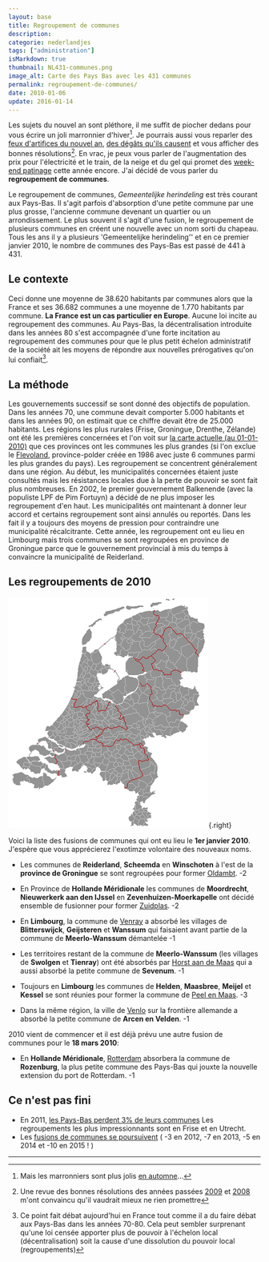 ```yaml
---
layout: base
title: Regroupement de communes
description: 
categorie: nederlandjes
tags: ["administration"]
isMarkdown: true
thumbnail: NL431-communes.png
image_alt: Carte des Pays Bas avec les 431 communes
permalink: regroupement-de-communes/
date: 2010-01-06
update: 2016-01-14
---
```




Les sujets du nouvel an sont pléthore, il me suffit de piocher dedans pour vous écrire un joli marronnier d'hiver[^1]. Je pourrais aussi vous reparler des [feux d'artifices du nouvel an](/les-bruits-du-nouvel-an), [des dégâts qu'ils causent](/il-y-a-eu-des-degats) et vous afficher des bonnes résolutions[^2]. En vrac, je peux vous parler de l'augmentation des prix pour l'électricité et le train, de la neige et du gel qui promet des [week-end patinage](/les-canaux-gelent) cette année encore. J'ai décidé de vous parler du **regroupement de communes**.

Le regroupement de communes, *Gemeentelijke herindeling* est très courant aux Pays-Bas. Il s'agit parfois d'absorption d'une petite commune par une plus grosse, l'ancienne commune devenant un quartier ou un arrondissement. Le plus souvent il s'agit d'une fusion, le regroupement de plusieurs communes en créent une nouvelle avec un nom sorti du chapeau. Tous les ans il y a plusieurs 'Gemeentelijke herindeling''  et en ce premier janvier 2010, le nombre de communes des Pays-Bas est passé de 441 à 431.

## Le contexte

Ceci donne une moyenne de 38.620 habitants par communes alors que la France et ses 36.682 communes a une moyenne de 1.770 habitants par commune. **La France est un cas particulier en Europe**. Aucune loi incite au regroupement des communes. Au Pays-Bas, la décentralisation introduite dans les années 80 s'est accompagnée d'une forte incitation au regroupement des communes pour que le plus petit échelon administratif de la société ait les moyens de répondre aux nouvelles prérogatives qu'on lui confiait[^3]. 

## La méthode
Les gouvernements successif se sont donné des objectifs de population. Dans les années 70, une commune devait comporter 5.000 habitants et dans les années 90, on estimait que ce chiffre devait être de 25.000 habitants. Les régions les plus rurales (Frise, Groningue, Drenthe, Zélande) ont été les premières concernées et l'on voit sur [la carte actuelle (au 01-01-2010)](http://img.photobucket.com/albums/v231/ylivieska/ebt/NL431.png) que ces provinces ont les communes les plus grandes (si l'on exclue le [Flevoland](/les-provinces-des-pays-bas#flevoland), province-polder créée en 1986 avec juste 6 communes parmi les plus grandes du pays). Les regroupement se concentrent généralement dans une région. Au début, les municipalités concernées étaient juste consultés mais les résistances locales due à la perte de pouvoir se sont fait plus nombreuses. En 2002, le premier gouvernement Balkenende (avec la populiste LPF de Pim Fortuyn) a décidé de ne plus imposer les regroupement d'en haut. Les municipalités ont maintenant à donner leur accord et certains regroupement sont ainsi annulés ou reportés. Dans les fait il y a toujours des moyens de pression pour contraindre une municipalité récalcitrante. Cette année, les regroupement ont eu lieu en Limbourg mais trois communes se sont regroupées en province de Groningue parce que le gouvernement provincial à mis du temps à convaincre la municipalité de Reiderland.

## Les regroupements de 2010
![Carte des Pays Bas avec les 431 communes](NL431-communes.png){.right}

Voici la liste des fusions de communes qui ont eu lieu le **1er janvier 2010**. J'espère que vous apprécierez l'exotimze volontaire des nouveaux noms.

* Les communes de **Reiderland**, **Scheemda** en **Winschoten** à l'est de la **province de Groningue** se sont regroupées pour former [Oldambt](http://fr.wikipedia.org/wiki/Oldambt). -2

* En Province de **Hollande Méridionale** les communes de **Moordrecht**, **Nieuwerkerk aan den IJssel** en **Zevenhuizen-Moerkapelle** ont décidé ensemble de fusionner pour former [Zuidplas](http://fr.wikipedia.org/wiki/Zuidplas). -2

* En **Limbourg**, la commune de [Venray](http://fr.wikipedia.org/wiki/Venray) a absorbé les villages de **Blitterswijck**, **Geijsteren** et **Wanssum** qui faisaient avant partie de la commune de **Meerlo-Wanssum** démantelée -1

* Les territoires restant de la commune de **Meerlo-Wanssum** (les villages de **Swolgen** et **Tienray**) ont été absorbés par [Horst aan de Maas](http://fr.wikipedia.org/wiki/Horst_aan_de_Maas) qui a aussi absorbé la petite commune de **Sevenum**. -1

* Toujours en **Limbourg** les communes de **Helden**, **Maasbree**, **Meijel** et **Kessel** se sont réunies pour former la commune de [Peel en Maas](http://fr.wikipedia.org/wiki/Peel_en_Maas). -3

* Dans la même région, la ville de [Venlo](http://fr.wikipedia.org/wiki/Venlo) sur la frontière allemande a absorbé la petite commune de **Arcen en Velden**. -1

2010 vient de commencer et il est déjà prévu une autre fusion de communes pour le **18 mars 2010**:

* En **Hollande Méridionale**, [Rotterdam](http://fr.wikipedia.org/wiki/Rotterdam) absorbera la commune de **Rozenburg**, la plus petite commune des Pays-Bas qui jouxte la nouvelle extension du port de Rotterdam. -1

## Ce n'est pas fini

* En 2011, [les Pays-Bas perdent 3% de leurs communes](/les-pays-bas-perdent-de-leurs-communes) Les regroupements les plus impressionnants sont en Frise et en Utrecht.
* Les [fusions de communes se poursuivent](/fusions-communes-se-poursuivent) ( -3 en 2012, -7 en 2013, -5 en 2014 et -10 en 2015 ! )
---
[^1]: Mais les marronniers sont plus jolis [en automne](/les-marronniers-de-l-automne)...
[^2]: Une revue des bonnes résolutions des années passées [2009](/les-bonnes-resolutions) et [2008](/pour-les-voeux-c-est-fini) m'ont convaincu qu'il vaudrait mieux ne rien promettre
[^3]: Ce point fait débat aujourd'hui en France tout comme il a du faire débat aux Pays-Bas dans les années 70-80. Cela peut sembler surprenant qu'une loi censée apporter plus de pouvoir à l'échelon local (décentralisation) soit la cause d'une dissolution du pouvoir local (regroupements)
